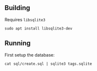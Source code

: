 
## Building

Requires `libsqlite3`
    
    sudo apt install libsqlite3-dev
    
## Running

First setup the database:

    cat sql/create.sql | sqlite3 tags.sqlite
 